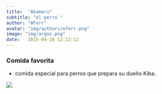 ```yaml
---
title:  "Akamaru"
subtitle: "el perro "
author: "Wferr"
avatar: "img/authors/wferr.png"
image: "img/argos.png"
date:   2015-04-20 12:12:12
---
```


### Comida favorita
- comida especial para perros que prepara su dueño Kiba.

![]("img/argos.png")